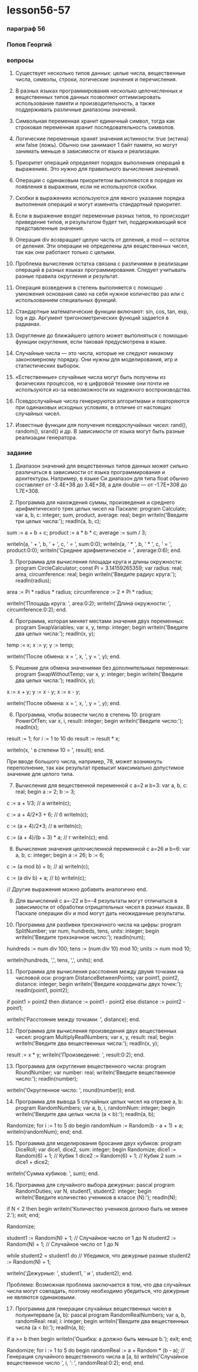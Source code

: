 # lesson56-57
### параграф 56
### Попов Георгий
### вопросы

1. Существует несколько типов данных: целые числа, вещественные числа, символы, строки, логические значения и перечисления.

2. В разных языках программирования несколько целочисленных и вещественных типов данных позволяют оптимизировать использование памяти и производительность, а также поддерживать различные диапазоны значений.

3. Символьная переменная хранит единичный символ, тогда как строковая переменная хранит последовательность символов.

4. Логические переменные хранят значения истинности: true (истина) или false (ложь). Обычно они занимают 1 байт памяти, но могут занимать меньше в зависимости от языка и реализации.

5. Приоритет операций определяет порядок выполнения операций в выражениях. Это нужно для правильного вычисления значений.

6. Операции с одинаковым приоритетом выполняются в порядке их появления в выражении, если не используются скобки.

7. Скобки в выражениях используются для явного указания порядка выполнения операций и могут изменять стандартный приоритет.

8. Если в выражение входят переменные разных типов, то происходит приведение типов, и результатом будет тип, поддерживающий все представленные значения.

9. Операция div возвращает целую часть от деления, а mod — остаток от деления. Эти операции не определены для вещественных чисел, так как они работают только с целыми.

10. Проблема вычисления остатка связана с различиями в реализации операций в разных языках программирования. Следует учитывать разные правила округления и результат.

11. Операция возведения в степень выполняется с помощью умножения основания само на себя нужное количество раз или с использованием специальных функций.

12. Стандартные математические функции включают: sin, cos, tan, exp, log и др. Аргумент тригонометрических функций задается в радианах.

13. Округление до ближайшего целого может выполняться с помощью функции округления, если таковая предусмотрена в языке.

14. Случайные числа — это числа, которые не следуют никакому закономерному порядку. Они нужны для моделирования, игр и статистических выборок.

15. «Естественные» случайные числа могут быть получены из физических процессов, но в цифровой технике они почти не используются из-за невозможности их надежного воспроизводства.

16. Псевдослучайные числа генерируются алгоритмами и повторяются при одинаковых исходных условиях, в отличие от настоящих случайных чисел.

17. Известные функции для получения псевдослучайных чисел: rand(), random(), srand() и др. В зависимости от языка могут быть разные реализации генератора.

### задание

1. Диапазон значений для вещественных типов данных может сильно различаться в зависимости от языка программирования и архитектуры. Например, в языке Си диапазон для типа float обычно составляет от -3.4E+38 до 3.4E+38, а для double — от -1.7E+308 до 1.7E+308.

2. Программа для нахождения суммы, произведения и среднего арифметического трех целых чисел на Паскале:
program Calculate;
var
  a, b, c: integer;
  sum, product, average: real;
begin
  writeln('Введите три целых числа:');
  readln(a, b, c);
  
  sum := a + b + c;
  product := a * b * c;
  average := sum / 3;

  writeln(a, ' + ', b, ' + ', c, ' = ', sum:0:0);
  writeln(a, ' * ', b, ' * ', c, ' = ', product:0:0);
  writeln('Среднее арифметическое = ', average:0:6);
end.


3. Программа для вычисления площади круга и длины окружности:
program CircleCalculator;
const
  Pi = 3.14159265359;
var
  radius: real;
  area, circumference: real;
begin
  writeln('Введите радиус круга:');
  readln(radius);
  
  area := Pi * radius * radius;
  circumference := 2 * Pi * radius;

  writeln('Площадь круга: ', area:0:2);
  writeln('Длина окружности: ', circumference:0:2);
end.


4. Программа, которая меняет местами значения двух переменных:
program SwapVariables;
var
  x, y, temp: integer;
begin
  writeln('Введите два целых числа:');
  readln(x, y);
  
  temp := x;
  x := y;
  y := temp;

  writeln('После обмена: x = ', x, ', y = ', y);
end.


5. Решение для обмена значениями без дополнительных переменных:
program SwapWithoutTemp;
var
  x, y: integer;
begin
  writeln('Введите два целых числа:');
  readln(x, y);
  
  x := x + y;
  y := x - y;
  x := x - y;

  writeln('После обмена: x = ', x, ', y = ', y);
end.


6. Программа, чтобы возвести число в степень 10:
program PowerOfTen;
var
  x, i, result: integer;
begin
  writeln('Введите число:');
  readln(x);
  
  result := 1;
  for i := 1 to 10 do
    result := result * x;

  writeln(x, ' в степени 10 = ', result);
end.

При вводе большого числа, например, 78, может возникнуть переполнение, так как результат превысит максимально допустимое значение для целого типа.

7. Вычисления для вещественной переменной с a=2 и b=3:
var
  a, b, c: real;
begin
  a := 2;
  b := 3;

  c := a + 1/3; // а
  writeln(c); 

  c := a + 4/2*3 + 6; // б
  writeln(c); 

  c := (a + 4)/2*3; // в
  writeln(c); 

  c := (a + 4)/(b + 3) * a; // г
  writeln(c); 
end.


8. Вычисление значения целочисленной переменной с a=26 и b=6:
var
  a, b, c: integer;
begin
  a := 26;
  b := 6;

  c := (a mod b) + b; // a)
  writeln(c); 

  c := (a div b) + a; // b)
  writeln(c); 

  // Другие выражения можно добавить аналогично
end.


9. Для вычислений с a=-22 и b=-4 результаты могут отличаться в зависимости от обработки отрицательных чисел в разных языках. В Паскале операции div и mod могут дать неожиданные результаты.

10. Программа для разбивки трехзначного числа на цифры:
program SplitNumber;
var
  num, hundreds, tens, units: integer;
begin
  writeln('Введите трехзначное число:');
  readln(num);
  
  hundreds := num div 100;
  tens := (num div 10) mod 10;
  units := num mod 10;

  writeln(hundreds, ',', tens, ',', units);
end.


11. Программа для вычисления расстояния между двумя точками на числовой оси:
program DistanceBetweenPoints;
var
  point1, point2, distance: integer;
begin
  writeln('Введите координаты двух точек:');
  readln(point1, point2);

  if point1 > point2 then
    distance := point1 - point2
  else
    distance := point2 - point1;

  writeln('Расстояние между точками: ', distance);
end.


12. Программа для вычисления произведения двух вещественных чисел:
program MultiplyRealNumbers;
var
  x, y, result: real;
begin
  writeln('Введите два вещественных числа:');
  readln(x, y);
  
  result := x * y;
  writeln('Произведение: ', result:0:2);
end.


13. Программа для округления вещественного числа:
program RoundNumber;
var
  number: real;
writeln('Введите вещественное число:');
  readln(number);
  
  writeln('Округленное число: ', round(number));
end.


14. Программа для вывода 5 случайных целых чисел на отрезке a, b:
program RandomNumbers;
var
  a, b, i, randomNum: integer;
begin
  writeln('Введите два целых числа (a < b):');
  readln(a, b);
  
  Randomize;
  for i := 1 to 5 do
  begin
    randomNum := Random(b - a + 1) + a;
    writeln(randomNum);
  end;
end.


15. Программа для моделирования бросания двух кубиков:
program DiceRoll;
var
  dice1, dice2, sum: integer;
begin
  Randomize;
  dice1 := Random(6) + 1; // Кубик 1
  dice2 := Random(6) + 1; // Кубик 2
  sum := dice1 + dice2;

  writeln('Сумма кубиков: ', sum);
end.

16. Программа для случайного выбора дежурных:
pascal
program RandomDuties;
var
  N, student1, student2: integer;
begin
  writeln('Введите количество учеников в классе (N):');
  readln(N);

  if N < 2 then
  begin
    writeln('Количество учеников должно быть не менее 2.');
    exit;
  end;

  Randomize;
  
  student1 := Random(N) + 1; // Случайное число от 1 до N
  student2 := Random(N) + 1; // Случайное число от 1 до N

  while student2 = student1 do // Убедимся, что дежурные разные
    student2 := Random(N) + 1;

  writeln('Дежурные: ', student1, ' и ', student2);
end.

Проблема: Возможная проблема заключается в том, что два случайных числа могут совпадать, поэтому необходимо убедиться, что дежурные не являются одинаковыми.

17. Программа для генерации случайных вещественных чисел в полуинтервале [а, b):
pascal
program RandomRealNumbers;
var
  a, b, randomReal: real;
  i: integer;
begin
  writeln('Введите два вещественных числа (a < b):');
  readln(a, b);

  if a >= b then
  begin
    writeln('Ошибка: a должно быть меньше b.');
    exit;
  end; 

  Randomize;
  for i := 1 to 5 do
  begin
    randomReal := a + Random * (b - a); // Генерация случайного вещественного числа в [a, b)
    writeln('Случайное вещественное число ', i, ': ', randomReal:0:2);
  end;
end.
